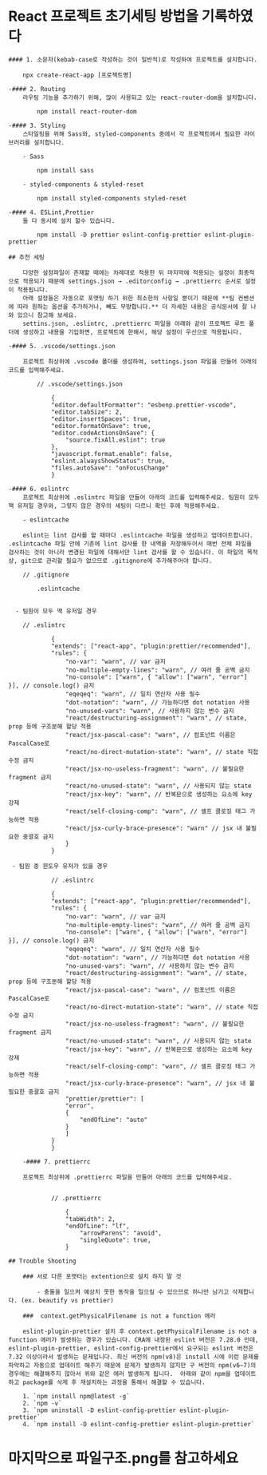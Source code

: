  # React 프로젝트 초기세팅 방법을 기록하였다

    
    
    #### 1. 소문자(kebab-case로 작성하는 것이 일반적)로 작성하여 프로젝트를 설치합니다.

        npx create-react-app [프로젝트명]

    -#### 2. Routing
        라우팅 기능을 추가하기 위해, 많이 사용되고 있는 react-router-dom을 설치합니다.

            npm install react-router-dom

    -#### 3. Styling
        스타일링을 위해 Sass와, styled-components 중에서 각 프로젝트에서 필요한 라이브러리를 설치합니다.

        - Sass

            npm install sass

        - styled-components & styled-reset

            npm install styled-components styled-reset

    -#### 4. ESLint,Prettier
        둘 다 동시에 설치 할수 있습니다.
        
            npm install -D prettier eslint-config-prettier eslint-plugin-prettier

    ## 추천 세팅

        다양한 설정파일이 존재할 때에는 차례대로 적용한 뒤 마지막에 적용되는 설정이 최종적으로 적용되기 때문에 settings.json → .editorconfig → .prettierrc 순서로 설정이 적용됩니다.
        아래 설정들은 자동으로 포맷팅 하기 위한 최소한의 사항일 뿐이기 때문에 **팀 컨벤션에 따라 원하는 옵션을 추가하거나, 빼도 무방합니다.** 더 자세한 내용은 공식문서에 잘 나와 있으니 참고해 보세요.
        settins.json, .eslintrc, .prettierrc 파일을 아래와 같이 프로젝트 루트 폴더에 생성하고 내용을 기입하면, 프로젝트에 한해서, 해당 설정이 우선으로 적용됩니다.

    -#### 5. .vscode/settings.json

        프로젝트 최상위에 .vscode 폴더를 생성하여, settings.json 파일을 만들어 아래의 코드를 입력해주세요.

            // .vscode/settings.json

                {
                "editor.defaultFormatter": "esbenp.prettier-vscode",
                "editor.tabSize": 2,
                "editor.insertSpaces": true,
                "editor.formatOnSave": true,
                "editor.codeActionsOnSave": {
                    "source.fixAll.eslint": true
                },
                "javascript.format.enable": false,
                "eslint.alwaysShowStatus": true,
                "files.autoSave": "onFocusChange"
                }
    
    -#### 6. eslintrc
        프로젝트 최상위에 .eslintrc 파일을 만들어 아래의 코드를 입력해주세요. 팀원이 모두 맥 유저일 경우와, 그렇지 않은 경우의 세팅이 다르니 확인 후에 적용해주세요.

        - eslintcache

        eslint는 lint 검사를 할 때마다 .eslintcache 파일을 생성하고 업데이트합니다. .eslintcache 파일 안에 기존에 lint 검사를 한 내역을 저장해두어서 매번 전체 파일을 검사하는 것이 아니라 변경된 파일에 대해서만 lint 검사를 할 수 있습니다. 이 파일의 목적상, git으로 관리할 필요가 없으므로 .gitignore에 추가해주어야 합니다.

        // .gitignore

            .eslintcache


      - 팀원이 모두 맥 유저일 경우

        // .eslintrc

                {
                "extends": ["react-app", "plugin:prettier/recommended"],
                "rules": {
                    "no-var": "warn", // var 금지
                    "no-multiple-empty-lines": "warn", // 여러 줄 공백 금지
                    "no-console": ["warn", { "allow": ["warn", "error"] }], // console.log() 금지
                    "eqeqeq": "warn", // 일치 연산자 사용 필수
                    "dot-notation": "warn", // 가능하다면 dot notation 사용
                    "no-unused-vars": "warn", // 사용하지 않는 변수 금지
                    "react/destructuring-assignment": "warn", // state, prop 등에 구조분해 할당 적용
                    "react/jsx-pascal-case": "warn", // 컴포넌트 이름은 PascalCase로
                    "react/no-direct-mutation-state": "warn", // state 직접 수정 금지
                    "react/jsx-no-useless-fragment": "warn", // 불필요한 fragment 금지
                    "react/no-unused-state": "warn", // 사용되지 않는 state
                    "react/jsx-key": "warn", // 반복문으로 생성하는 요소에 key 강제
                    "react/self-closing-comp": "warn", // 셀프 클로징 태그 가능하면 적용
                    "react/jsx-curly-brace-presence": "warn" // jsx 내 불필요한 중괄호 금지
                    }
                }

     - 팀원 중 윈도우 유저가 있을 경우

                // .eslintrc

                {
                "extends": ["react-app", "plugin:prettier/recommended"],
                "rules": {
                    "no-var": "warn", // var 금지
                    "no-multiple-empty-lines": "warn", // 여러 줄 공백 금지
                    "no-console": ["warn", { "allow": ["warn", "error"] }], // console.log() 금지
                    "eqeqeq": "warn", // 일치 연산자 사용 필수
                    "dot-notation": "warn", // 가능하다면 dot notation 사용
                    "no-unused-vars": "warn", // 사용하지 않는 변수 금지
                    "react/destructuring-assignment": "warn", // state, prop 등에 구조분해 할당 적용
                    "react/jsx-pascal-case": "warn", // 컴포넌트 이름은 PascalCase로
                    "react/no-direct-mutation-state": "warn", // state 직접 수정 금지
                    "react/jsx-no-useless-fragment": "warn", // 불필요한 fragment 금지
                    "react/no-unused-state": "warn", // 사용되지 않는 state
                    "react/jsx-key": "warn", // 반복문으로 생성하는 요소에 key 강제
                    "react/self-closing-comp": "warn", // 셀프 클로징 태그 가능하면 적용
                    "react/jsx-curly-brace-presence": "warn", // jsx 내 불필요한 중괄호 금지
                    "prettier/prettier": [
                    "error",
                    {
                        "endOfLine": "auto"
                    }
                    ]
                }
                }

        -#### 7. prettierrc

        프로젝트 최상위에 .prettierrc 파일을 만들어 아래의 코드를 입력해주세요. 


                // .prettierrc

                    {
                    "tabWidth": 2, 
                    "endOfLine": "lf", 
                        "arrowParens": "avoid", 
                        "singleQuote": true,
                    }

    ## Trouble Shooting

        ### 서로 다른 포맷터는 extention으로 설치 하지 말 것

            - 충돌을 일으켜 예상치 못한 동작을 일으킬 수 있으므로 하나만 남기고 삭제합니다. (ex. beautify vs prettier)

        ###  context.getPhysicalFilename is not a function 에러

        eslint-plugin-prettier 설치 후 context.getPhysicalFilename is not a function 에러가 발생하는 경우가 있습니다. CRA에 내장된 eslint 버전은 7.28.0 인데, eslint-plugin-prettier, eslint-config-prettier에서 요구되는 eslint 버전은 7.32 이상이라서 발생하는 문제입니다. 최신 버전의 npm(v8)은 install 시에 이런 문제를 파악하고 자동으로 업데이트 해주기 때문에 문제가 발생하지 않지만 구 버전의 npm(v6~7)의 경우에는 해결해주지 않아서 위와 같은 에러 발생하게 됩니다.  아래와 같이 npm을 업데이트하고 package를 삭제 후 재설치하는 과정을 통해서 해결할 수 있습니다.

        1. `npm install npm@latest -g`
        2. `npm -v` 
        3. `npm uninstall -D eslint-config-prettier eslint-plugin-prettier`
        4. `npm install -D eslint-config-prettier eslint-plugin-prettier`


# 마지막으로 파일구조.png를 참고하세요
